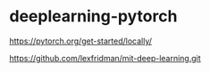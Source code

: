 # deeplearning-pytorch

https://pytorch.org/get-started/locally/

https://github.com/lexfridman/mit-deep-learning.git
